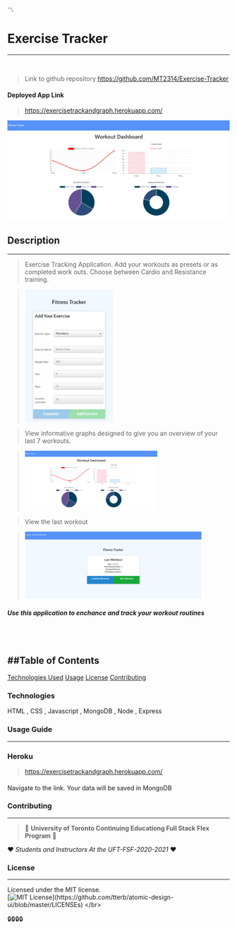 :part_alternation_mark:

    
# Exercise Tracker
---
</br>
    
>Link to github repository https://github.com/MT2314/Exercise-Tracker
#### Deployed App Link
>https://exercisetrackandgraph.herokuapp.com/
    
<img src= "/public/Images/Screenshot-7day.jpg" alt="Burger Order System Screenshot" width="600"/>
    
## Description
---
> Exercise Tracking Application. Add your workouts as presets or as completed work outs. 
> Choose between Cardio and Resistance training. 

> <img src= "/public/Images/form.jpg" alt="Burger Order System Screenshot" width="200"/>

> View informative graphs designed to give you an overview of your last 7 workouts. 

> <img src= "/public/Images/Screenshot-7day.jpg" alt="Burger Order System Screenshot" width="300"/>

> View the last workout

> <img src= "/public/Images/lastworkout.jpg" alt="Burger Order System Screenshot" width="400"/>

##### Use this application to enchance and track your workout routines
    
</br>
</br>

##Table of Contents
---
[Technologies Used](#technologies)
[Usage](#usage-guide)
[License](#license)
[Contributing](#contributing)


### Technologies
HTML , CSS , Javascript , MongoDB , Node , Express

### Usage Guide
---
### Heroku
>https://exercisetrackandgraph.herokuapp.com/
#### 
Navigate to the link. Your data will be saved in MongoDB

### Contributing
---
> :school: 
**University of Toronto Continuing Educationg
Full Stack Flex Program** 
:school:

:heart: 
*Students and Instructors At the UFT-FSF-2020-2021*
:heart:


### License
---
Licensed under the MIT license.
<br>
[![MIT License](https://img.shields.io/apm/l/atomic-design-ui.svg?)](https://github.com/tterb/atomic-design-ui/blob/master/LICENSEs)
</br>

:lock::lock::lock::lock:
